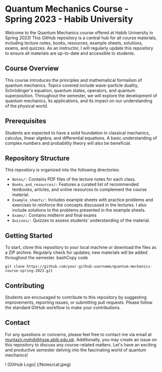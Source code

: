 
# Quantum Mechanics Course - Spring 2023 - Habib University

Welcome to the Quantum Mechanics course offered at Habib University in Spring 2023! This GitHub repository is a central hub for all course materials, including lecture notes, books, resources, example sheets, solutions, exams, and quizzes. As an instructor, I will regularly update this repository to ensure all materials are up-to-date and accessible to students.

## Course Overview
This course introduces the principles and mathematical formalism of quantum mechanics. Topics covered include wave-particle duality, Schrödinger's equation, quantum states, operators, and quantum superposition. Throughout the semester, we will explore the development of quantum mechanics, its applications, and its impact on our understanding of the physical world.

## Prerequisites
Students are expected to have a solid foundation in classical mechanics, calculus, linear algebra, and differential equations. A basic understanding of complex numbers and probability theory will also be beneficial.

## Repository Structure
This repository is organized into the following directories:
- `Notes/:` Contains PDF files of the lecture notes for each class.
- `Books_and_resources/:` Features a curated list of recommended textbooks, articles, and online resources to complement the course material.
- `Example_sheets/:` Includes example sheets with practice problems and exercises to reinforce the concepts discussed in the lectures. I also include solutions to the problems presented in the example sheets.
- `Exams/:` Contains midterm and final exams
- `Quizzes/:` Quizzes to assess students' understanding of the material.

## Getting Started
To start, clone this repository to your local machine or download the files as a ZIP archive. Regularly check for updates; new materials will be added throughout the semester.
bashCopy code

`git clone https://github.com/your-github-username/quantum-mechanics-course-spring-2023.git`

## Contributing

Students are encouraged to contribute to this repository by suggesting improvements, reporting issues, or submitting pull requests. Please follow the standard GitHub workflow to make your contributions.

## Contact
For any questions or concerns, please feel free to contact me via email at muntazir.mehdi@hsse.abib.edu.pk. Additionally, you may create an issue on this repository to discuss any course-related matters.
Let's have an exciting and productive semester delving into the fascinating world of quantum mechanics!

! [GitHub Logo] (/Notes/cat.jpeg)
